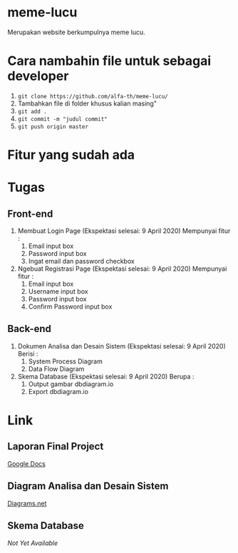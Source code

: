 # meme-lucu
Merupakan website berkumpulnya meme lucu.

# Cara nambahin file untuk sebagai developer
1. `git clone https://github.com/alfa-th/meme-lucu/`
2. Tambahkan file di folder khusus kalian masing"
3. `git add .`
4. `git commit -m "judul commit"`
5. `git push origin master`

# Fitur yang sudah ada

# Tugas
## Front-end
1. Membuat Login Page (Ekspektasi selesai: 9 April 2020)
	Mempunyai fitur :
	1. Email input box
	2. Password input box
	3. Ingat email dan password checkbox
2. Ngebuat Registrasi Page (Ekspektasi selesai: 9 April 2020)
	Mempunyai fitur :
	1. Email input box
	2. Username input box
	3. Password input box
	4. Confirm Password input box
## Back-end
1. Dokumen Analisa dan Desain Sistem (Ekspektasi selesai: 9 April 2020)
	Berisi :
	1. System Process Diagram 
	3. Data Flow Diagram
2. Skema Database (Ekspektasi selesai: 9 April 2020)
	Berupa :
	1. Output gambar dbdiagram.io
	2. Export dbdiagram.io
	
# Link
## Laporan Final Project
[Google Docs](https://docs.google.com/document/d/1T4N62dsxHGXPVadHxJ1uvz3_ohbTQIPYrLTKyy_6IxA/edit)
## Diagram Analisa dan Desain Sistem
[Diagrams.net](https://app.diagrams.net/#G1is6fezWZZrsBbdVYQgIa9fKeMo6NOr7V)
## Skema Database
*Not Yet Available*

